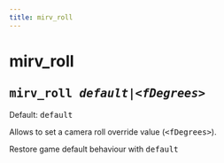```yaml
---
title: mirv_roll
---
```


# mirv_roll

## <tt>mirv\_roll _**default**|&lt;fDegrees&gt;_</tt>

Default: <tt>default</tt>

Allows to set a camera roll override value (<tt>&lt;fDegrees&gt;</tt>).

Restore game default behaviour with <tt>default</tt>